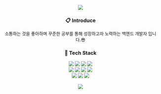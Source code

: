 
<p align=center>
<img src="https://capsule-render.vercel.app/api?type=cylinder&color=003366&height=160&section=header&text=SangHyun&fontSize=60&&animation=blink&fontColor=FFFFFF"></image>
</p>
<div align=center>
 <h3>📋 Introduce </h3>
</div>
<div align=center>
	<p>소통하는 것을 좋아하며 꾸준한 공부를 통해 성장하고자 노력하는 백엔드 개발자 입니다.😎</p>
</div>
<div align=center>
	<h3>🚀 Tech Stack </h3>
</div>
<div align="center">
	<img src="https://img.shields.io/badge/Java-007396?style=for-the-badge&logo=openjdk&logoColor=white" />
	<img src="https://img.shields.io/badge/HTML5-E34F26?style=for-the-badge&logo=HTML5&logoColor=white" />
	<img src="https://img.shields.io/badge/CSS3-1572B6?style=for-the-badge&logo=CSS3&logoColor=white" />
	<img src="https://img.shields.io/badge/JavaScript-F7DF1E?style=for-the-badge&logo=JavaScript&logoColor=white" />
	<br>
	<img src="https://img.shields.io/badge/Spring-6DB33F?style=for-the-badge&logo=Spring&logoColor=white" />
	<img src="https://img.shields.io/badge/JPA-000000?style=for-the-badge&logo=Hibernate&logoColor=white" />
	<img src="https://img.shields.io/badge/MySQL-4479A1?style=for-the-badge&logo=MySQL&logoColor=white" />
	<img src="https://img.shields.io/badge/Linux-FCC624?style=for-the-badge&logo=Linux&logoColor=white" />
  <br>
  <img src="https://img.shields.io/badge/Git-F05032?style=for-the-badge&logo=Git&logoColor=white" />
  <img src="https://img.shields.io/badge/Docker-2496ED?style=for-the-badge&logo=Docker&logoColor=white" />
  <img src="https://img.shields.io/badge/Vue-4FC08D?style=for-the-badge&logo=Vue.js&logoColor=white" />
</div>
<br>
<div align=center>
  <img src="https://github-readme-stats.vercel.app/api/top-langs/?username=tkdgus97&layout=donut"><br><br>
</div>
